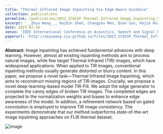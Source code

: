 ```yaml
---
title: "Thermal Infrared Image Inpainting Via Edge-Aware Guidance"
collection: publications
permalink: /publication/2023_ICASSP_Thermal_Infrared_Image_Inpainting_Via_Edge-Aware_Guidance
excerpt: '__Zeyu Wang__, Haibin Shen, Changyou Men, Quan Sun, Kejie Huang'
date: 2023-02-16
venue: 'IEEE International Conference on Acoustics, Speech and Signal Processing (ICASSP)'
paperurl: 'http://zeyuwang-zju.github.io/files/2023_ICASSP_Thermal_Infrared_Image_Inpainting_Via_Edge-Aware_Guidance.pdf'
---
```


__Abstract:__ Image inpainting has achieved fundamental advances with deep learning. However, almost all existing inpainting methods aim to process natural images, while few target Thermal Infrared (TIR) images, which have widespread applications. When applied to TIR images, conventional inpainting methods usually generate distorted or blurry content. In this paper, we propose a novel task—Thermal Infrared Image Inpainting, which aims to reconstruct missing regions of TIR images. Crucially, we propose a novel deep-learning-based model TIR-Fill. We adopt the edge generator to complete the canny edges of broken TIR images. The completed edges are projected to the normalization weights and biases to enhance edge awareness of the model. In addition, a refinement network based on gated convolution is employed to improve TIR image consistency. The experiments demonstrate that our method outperforms state-of-the-art image inpainting approaches on FLIR thermal dataset.

![image](https://github.com/user-attachments/assets/2e845ccb-4e24-443e-bdc3-23b93d6f42ad)
